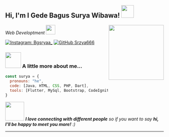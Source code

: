<h2> Hi, I'm I Gede Bagus Surya Wibawa! <img src="https://media.giphy.com/media/42tS2cfBtj8Y/giphy.gif" width="40"></h2>
<img align='right' src="https://media.giphy.com/media/fAcQ7d1Hnx2XlY6SMe/giphy.gif" width="175">
<p><em>Web Developtment <img src="https://media.giphy.com/media/RN8FdaB6T1bkkI5n4I/giphy.gif" width="30">
</em></p>

[![Instagram: Bgsryaa_](https://img.shields.io/badge/Follow%20on%20Instagram-%40bgsryaa_-red?style=social&logo=instagram)](https://instagram.com/Bgsryaa_)
[![GitHub Srzya666](https://img.shields.io/github/followers/srzya666?label=follow&style=social)](https://github.com/srzya666)


### <img src="https://media.giphy.com/media/VgCDAzcKvsR6OM0uWg/giphy.gif" width="50"> A little more about me...  

```javascript
const surya = {
  pronouns: "he",
  code: [Java, HTML, CSS, PHP, Dart],
  tools: [Flutter, MySql, Bootstrap, CodeIgniter, Styled-Components]
}
```

<img src="https://media.giphy.com/media/LnQjpWaON8nhr21vNW/giphy.gif" width="60"> <em><b>I love connecting with different people</b> so if you want to say <b>hi, I'll be happy to meet you more!</b> :)</em>

---
